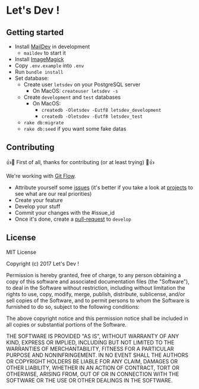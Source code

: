 # Let's Dev !

## Getting started

- Install [MailDev](http://danfarrelly.nyc/MailDev/) in development
    - `maildev` to start it
- Install [ImageMagick](https://github.com/thoughtbot/paperclip#image-processor)
- Copy `.env.example` into `.env`
- Run `bundle install`
- Set database:
    - Create user `letsdev` on your PostgreSQL server
        - On MacOS: `createuser letsdev -s`
    - Create `development` and `test` databases
        - On MacOS: 
            - `createdb -Oletsdev -Eutf8 letsdev_development`
            - `createdb -Oletsdev -Eutf8 letsdev_test`
    - `rake db:migrate`
    - `rake db:seed` if you want some fake datas
    
## Contributing

:+1::tada: First of all, thanks for contributing (or at least trying) :tada::+1:

We're working with [Git Flow](https://danielkummer.github.io/git-flow-cheatsheet/).

- Attribute yourself some [issues](https://github.com/Lets-Dev/lets-dev/issues) (it's better if you take a look at [projects](https://github.com/Lets-Dev/lets-dev/projects) to see what are our real priorities)
- Create your feature
- Develop your stuff
- Commit your changes with the #issue_id 
- Once it's done, create a [pull-request](https://github.com/Lets-Dev/lets-dev/pulls) to `develop`

## License

MIT License

Copyright (c) 2017 Let's Dev !

Permission is hereby granted, free of charge, to any person obtaining a copy
of this software and associated documentation files (the "Software"), to deal
in the Software without restriction, including without limitation the rights
to use, copy, modify, merge, publish, distribute, sublicense, and/or sell
copies of the Software, and to permit persons to whom the Software is
furnished to do so, subject to the following conditions:

The above copyright notice and this permission notice shall be included in all
copies or substantial portions of the Software.

THE SOFTWARE IS PROVIDED "AS IS", WITHOUT WARRANTY OF ANY KIND, EXPRESS OR
IMPLIED, INCLUDING BUT NOT LIMITED TO THE WARRANTIES OF MERCHANTABILITY,
FITNESS FOR A PARTICULAR PURPOSE AND NONINFRINGEMENT. IN NO EVENT SHALL THE
AUTHORS OR COPYRIGHT HOLDERS BE LIABLE FOR ANY CLAIM, DAMAGES OR OTHER
LIABILITY, WHETHER IN AN ACTION OF CONTRACT, TORT OR OTHERWISE, ARISING FROM,
OUT OF OR IN CONNECTION WITH THE SOFTWARE OR THE USE OR OTHER DEALINGS IN THE
SOFTWARE.
